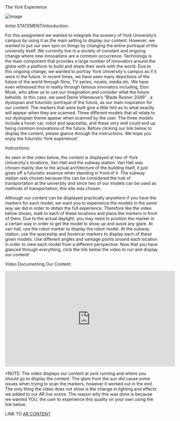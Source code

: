 The York Experience



![image](https://user-images.githubusercontent.com/90469907/164122775-6e87613a-c80e-410e-bbce-af44995dd528.png)







Artist STATEMENT/Introduction: 

For this assignment we wanted to integrate the scenery of York University’s campus by using it as the main setting to display our content. However, we wanted to put our own spin on things by changing the entire portrayal of the university itself. We currently live in a society of constant and ongoing change where new innovations are a common occurrence. Technology is the main component that provides a large number of innovators around the globe with a platform to build and share their work with the world. Due to this ongoing change, we wanted to portray York University's campus as if it were in the future. In recent times, we have seen many depictions of the future of the world through films, TV series, novels, media etc. We have even witnessed this in reality through famous innovators including, Elon Musk, who allow us to use our imagination and consider what the future beholds. In this case, we used Denis Villeneuve’s “Blade Runner 2049” , a dystopian and futuristic portrayal of the future, as our main inspiration for our content. The markers that were built give a little hint as to what exactly will appear when they are scanned. Three different models that all relate to our dystopian theme appear when scanned by the user. The three models include a hover car, robot and spaceship, and these very well could end up being common innovations of the future. Before clicking our link below to display the content, please glance through the instructions. We hope you enjoy the futuristic York experience!


Instructions: 

As seen in the video below, the content is displayed at two of York University's locations, Vari Hall and the subway station. Vari Hall was chosen mainly due to the actual architecture of the building itself, it just gives off a futuristic essence when standing in front of it. The subway station was chosen because this can be considered the hub of transportation at the university and since two of our models can be used as methods of transportation, this site was chosen. 

Although our content can be displayed practically anywhere if you have the markers for each model, we want you to experience the models in the same way we did in order to obtain the full experience. Therefore like the video below shows, walk to each of these locations and place the markers in front of them. Due to the actual daylight, you may need to position the marker in a certain way in order to get the model to show up and avoid any glare. At vari hall, use the robot marker to display the robot model. At the subway station, use the spaceship and hovercar markers to display each of these given models. Use different angles and vantage points around each location in order to view each model from a different perspective. Now that you have glanced through everything, click the link below the video to run and display our content!

Video Documenting Our Content: 

<iframe width="560" height="315" src="https://www.youtube.com/embed/C5jUqhx9nQw" title="YouTube video player" frameborder="0" allow="accelerometer; autoplay; clipboard-write; encrypted-media; gyroscope; picture-in-picture" allowfullscreen></iframe>

*NOTE: The video displays our content at york running and where you should go to display the content. The glare from the sun did cause some issues when trying to scan the markers, however it worked out in the end. The only thing the video does not show is the change in lighting and effects we added to our AR live scene. The reason why this was done is because we wanted YOU, the user to experience this quality on your own using the link below. 


LINK TO [AR CONTENT](website/pages/filter.html)




